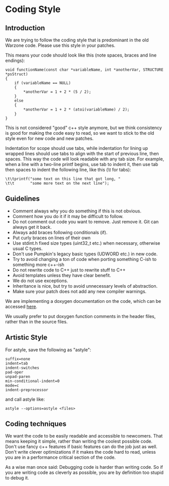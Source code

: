 # Coding Style

## Introduction

We are trying to follow the coding style that is predominant in the old Warzone code.
Please use this style in your patches.

This means your code should look like this (note spaces, braces and line endings):

```
void functionName(const char *variableName, int *anotherVar, STRUCTURE *psStruct)
{
	if (variableName == NULL)
	{
		*anotherVar = 1 + 2 * (5 / 2);
	}
	else
	{
		*anotherVar = 1 + 2 * (atoi(variableName) / 2);
	}
}
```

This is not considered "good" c++ style anymore, but we think consistency is good
for making the code easy to read, so we want to stick to the old style even for new
code and new patches.

Indentation for scope should use tabs, while indentation for lining up wrapped lines
should use tabs to align with the start of previous line, then spaces. This way the
code will look readable with any tab size. For example, when a line with a two-line
printf begins, use tab to indent it, then use tab then spaces to indent the following
line, like this (\t for tabs):

```
\t\tprintf("some text on this line that got long, "
\t\t       "some more text on the next line");
```

## Guidelines

 * Comment always why you do something if this is not obvious.
 * Comment how you do it if it may be difficult to follow.
 * Do not comment out code you want to remove. Just remove it. Git can always get it back.
 * Always add braces following conditionals (if).
 * Put curly braces on lines of their own
 * Use stdint.h fixed size types (uint32_t etc.) when necessary, otherwise usual C types.
 * Don't use Pumpkin's legacy basic types (UDWORD etc.) in new code.
 * Try to avoid changing a ton of code when porting something C-ish to something more c++-ish
 * Do not rewrite code to C++ just to rewrite stuff to C++
 * Avoid templates unless they have clear benefit.
 * We do not use exceptions.
 * Inheritance is nice, but try to avoid unnecessary levels of abstraction.
 * Make sure your patch does not add any new compiler warnings.

We are implementing a doxygen documentation on the code, which can be accessed
[here](http://buildbot.wz2100.net/files/doxygen/).

We usually prefer to put doxygen function comments in the header files, rather than
in the source files.

## Artistic Style

For astyle, save the following as "astyle":

```
suffix=none
indent=tab
indent-switches
pad-oper
unpad-paren
min-conditional-indent=0
mode=c
indent-preprocessor
```

and call astyle like:

```
astyle --options=astyle <files>
```

## Coding techniques

We want the code to be easily readable and accessible to newcomers. That means
keeping it simple, rather than writing the coolest possible code. Don't use
fancy c++ features if basic features can do the job just as well. Don't write
clever optimizations if it makes the code hard to read, unless you are in a
performance critical section of the code.

As a wise man once said: Debugging code is harder than writing code. So if you
are writing code as cleverly as possible, you are by definition too stupid to
debug it.
